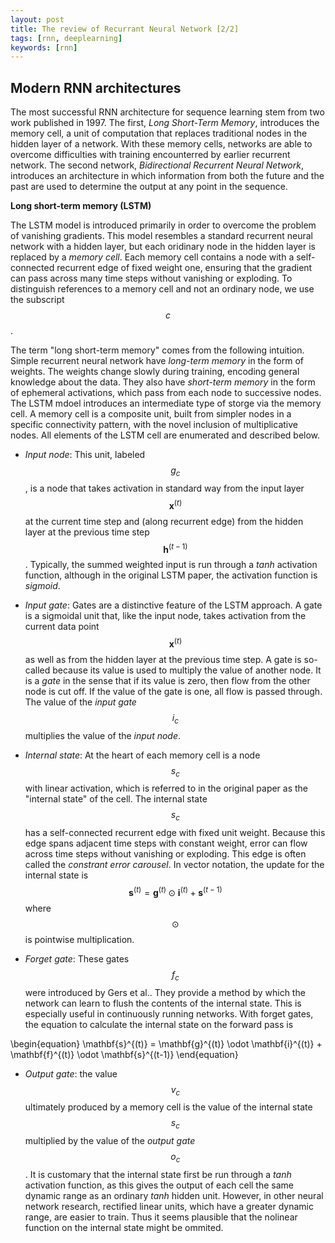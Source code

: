 ```yaml
---
layout: post
title: The review of Recurrant Neural Network [2/2]
tags: [rnn, deeplearning]
keywords: [rnn]
---
```


Modern RNN architectures
------------------------

The most successful RNN architecture for sequence learning stem from two work published in 1997. The first, *Long Short-Term Memory*, introduces the memory cell, a unit of computation that replaces traditional nodes in the hidden layer of a network. With these memory cells, networks are able to overcome difficulties with training encounterred by earlier recurrent network. The second network, *Bidirectional Recurrent Neural Network*, introduces an architecture in which information from both the future and the past are used to determine the output at any point in the sequence. 


**Long short-term memory (LSTM)**

The LSTM model is introduced primarily in order to overcome the problem of vanishing gradients. This model resembles a standard recurrent neural network with a hidden layer, but each oridinary node in the hidden layer is replaced by a *memory cell*. Each memory cell contains a node with a self-connected recurrent edge of fixed weight one, ensuring that the gradient can pass across many time steps without vanishing or exploding. To distinguish references to a memory cell and not an ordinary node, we use the subscript $$c$$.

The term "long short-term memory" comes from the following intuition. Simple recurrent neural network have *long-term memory* in the form of weights. The weights change slowly during training, encoding general knowledge about the data. They also have *short-term memory* in the form of ephemeral activations, which pass from each node to successive nodes. The LSTM mdoel introduces an intermediate type of storge via the memory cell. A memory cell is a composite unit, built from simpler nodes in a specific connectivity pattern, with the novel inclusion of multiplicative nodes. All elements of the LSTM cell are enumerated and described below.

- *Input node*: This unit, labeled $$g_c$$, is a node that takes activation in standard way from the input layer $$\mathbf{x}^{(t)}$$ at the current time step and (along recurrent edge) from the hidden layer at the previous time step $$\mathbf{h}^{(t-1)}$$. Typically, the summed weighted input is run through a *tanh* activation function, although in the original LSTM paper, the activation function is *sigmoid*.

- *Input gate*: Gates are a distinctive feature of the LSTM approach. A gate is a sigmoidal unit that, like the input node, takes activation from the current data point $$\mathbf{x}^{(t)}$$ as well as from the hidden layer at the previous time step. A gate is so-called because its value is used to multiply the value of another node. It is a *gate* in the sense that if its value is zero, then flow from the other node is cut off. If the value of the gate is one, all flow is passed through. The value of the *input gate* $$i_c$$ multiplies the value of the *input node*.

- *Internal state*: At the heart of each memory cell is a node $$s_c$$ with linear activation, which is referred to in the original paper as the "internal state" of the cell. The internal state $$s_c$$ has a self-connected recurrent edge with fixed unit weight. Because this edge spans adjacent time steps with constant weight, error can flow across time steps without vanishing or exploding. This edge is often called the *constrant error carousel*. In vector notation, the update for the internal state is $$\mathbf{s}^{(t)} = \mathbf{g}^{(t)} \odot \mathbf{i}^{(t)} + \mathbf{s}^{(t-1)}$$ where $$\odot$$ is pointwise multiplication.

- *Forget gate*: These gates $$f_c$$ were introduced by Gers et al.. They provide a method by which the network can learn to flush the contents of the internal state. This is especially useful in continuously running networks. With forget gates, the equation to calculate the internal state on the forward pass is

\begin{equation}
\mathbf{s}^{(t)} = \mathbf{g}^{(t)} \odot \mathbf{i}^{(t)} + \mathbf{f}^{(t)} \odot \mathbf{s}^{(t-1)}
\end{equation}

- *Output gate*: the value $$v_c$$ ultimately produced by a memory cell is the value of the internal state $$s_c$$ multiplied by the value of the *output gate* $$o_c$$. It is customary that the internal state first be run through a *tanh* activation function, as this gives the output of each cell the same dynamic range as an ordinary *tanh* hidden unit. However, in other neural network research, rectified linear units, which have a greater dynamic range, are easier to train. Thus it seems plausible that the nolinear function on the internal state might be ommited. 











